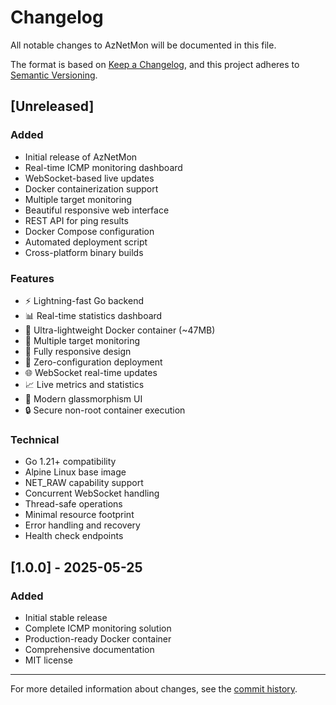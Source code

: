 # Changelog

All notable changes to AzNetMon will be documented in this file.

The format is based on [Keep a Changelog](https://keepachangelog.com/en/1.0.0/),
and this project adheres to [Semantic Versioning](https://semver.org/spec/v2.0.0.html).

## [Unreleased]

### Added
- Initial release of AzNetMon
- Real-time ICMP monitoring dashboard
- WebSocket-based live updates
- Docker containerization support
- Multiple target monitoring
- Beautiful responsive web interface
- REST API for ping results
- Docker Compose configuration
- Automated deployment script
- Cross-platform binary builds

### Features
- ⚡ Lightning-fast Go backend
- 📊 Real-time statistics dashboard
- 🐳 Ultra-lightweight Docker container (~47MB)
- 🎯 Multiple target monitoring
- 📱 Fully responsive design
- 🔧 Zero-configuration deployment
- 🌐 WebSocket real-time updates
- 📈 Live metrics and statistics
- 🎨 Modern glassmorphism UI
- 🔒 Secure non-root container execution

### Technical
- Go 1.21+ compatibility
- Alpine Linux base image
- NET_RAW capability support
- Concurrent WebSocket handling
- Thread-safe operations
- Minimal resource footprint
- Error handling and recovery
- Health check endpoints

## [1.0.0] - 2025-05-25

### Added
- Initial stable release
- Complete ICMP monitoring solution
- Production-ready Docker container
- Comprehensive documentation
- MIT license

---

For more detailed information about changes, see the [commit history](https://github.com/nthewara/aznetmon/commits/main).
